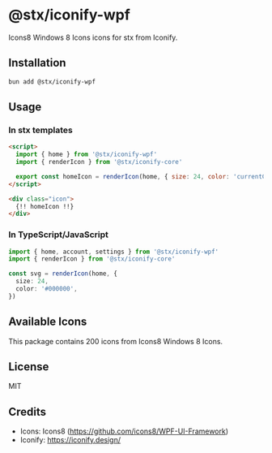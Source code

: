 # @stx/iconify-wpf

Icons8 Windows 8 Icons icons for stx from Iconify.

## Installation

```bash
bun add @stx/iconify-wpf
```

## Usage

### In stx templates

```html
<script>
  import { home } from '@stx/iconify-wpf'
  import { renderIcon } from '@stx/iconify-core'

  export const homeIcon = renderIcon(home, { size: 24, color: 'currentColor' })
</script>

<div class="icon">
  {!! homeIcon !!}
</div>
```

### In TypeScript/JavaScript

```typescript
import { home, account, settings } from '@stx/iconify-wpf'
import { renderIcon } from '@stx/iconify-core'

const svg = renderIcon(home, {
  size: 24,
  color: '#000000',
})
```

## Available Icons

This package contains 200 icons from Icons8 Windows 8 Icons.

## License

MIT



## Credits

- Icons: Icons8 (https://github.com/icons8/WPF-UI-Framework)
- Iconify: https://iconify.design/
